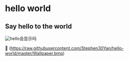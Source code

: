 # hello world
## Say hello to the world

![hello](https://img.shields.io/badge/tag-hello%20world-green)会显示吗

:rotating_light:
(https://raw.githubusercontent.com/Stephen30Yan/hello-world/master/Wallpaper.bmp)
